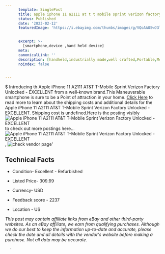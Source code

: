 ```yaml
---
      template: SinglePost
      title: apple iphone 11 a2111 at t t mobile sprint verizon factory unlocked excellent
      status: Published
      date: '2023-02-12'
      featuredImage: 'https://i.ebayimg.com/thumbs/images/g/VQoAAOSwJ3lizf7q/s-l225.jpg'
       

      excerpt: >-
        [smartphone,device ,hand held device]
      meta:
      canonicalLink: ''
      description: [handheld,industrially made,well crafted,Portable,Mobile,Compact,Convenient,Lightweight,Maneuverable,Man-portable,Miniature,Carriable,Hand-held,Light,Holdable,Transportable,Mobile device,Pocket-sized,On-the-go,Wireless,Cordless,Compact size,Convenient size, smartphone,device ,hand held device]
      noindex: false
      

---
```

$
      Introducing th Apple iPhone 11 A2111 AT&T T-Mobile Sprint Verizon Factory Unlocked - EXCELLENT from a well-known brand.This Maneuverable smartphone is sure to be a Point of attraction  in your home. [Click Here](https://www.ebay.com/itm/125413986658?hash=item1d33419162%3Ag%3AVQoAAOSwJ3lizf7q&mkevt=1&mkcid=1&mkrid=711-53200-19255-0&campid=%253CePNCampaignId%253E&customid=%253CreferenceId%253E&toolid=10049) to read more to learn about the shipping costs and additional details for the Apple iPhone 11 A2111 AT&T T-Mobile Sprint Verizon Factory Unlocked - EXCELLENT. Shipping cost is undefined.Here is the posting visibly ![Apple iPhone 11 A2111 AT&T T-Mobile Sprint Verizon Factory Unlocked - EXCELLENT](https://i.ebayimg.com/thumbs/images/g/VQoAAOSwJ3lizf7q/s-l225.jpg) to check out more postings here... ![Apple iPhone 11 A2111 AT&T T-Mobile Sprint Verizon Factory Unlocked - EXCELLENT](https://i.ebayimg.com/images/g/VQoAAOSwJ3lizf7q/s-l1200.jpg), ![check vendor page](https://origin-galleryplus.ebayimg.com/ws/web/125413986658_2_0_1/225x225.jpg,https://origin-galleryplus.ebayimg.com/ws/web/125413986658_3_0_1/225x225.jpg)'

      

 ## Technical Facts 



     
      

 - Condition- Excellent - Refurbished 


      

 - Listed Price- 309.99 


      

 - Currency- USD 


      

 - Feedback score - 2237 


      

 - Location - US 


      
      

 *_This post may contain affiliate links from eBay and other third-party websites. As an eBay affiliate, we earn from qualifying purchases. Although we do our best to keep the information up-to-date and accurate, please check the date and all details with the vendor's website before making a purchase. Not all data may be accurate._*




      -

